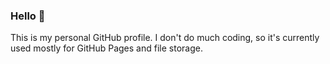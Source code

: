 ### Hello 👋

This is my personal GitHub profile. I don't do much coding, so it's currently used mostly for GitHub Pages and file storage.
